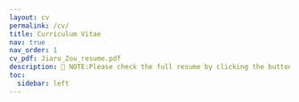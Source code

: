 ```yaml
---
layout: cv
permalink: /cv/
title: Curriculum Vitae
nav: true
nav_order: 1
cv_pdf: Jiaru_Zou_resume.pdf
description: 🍺 NOTE:Please check the full resume by clicking the button on the right ➡️
toc:
  sidebar: left
---
```

